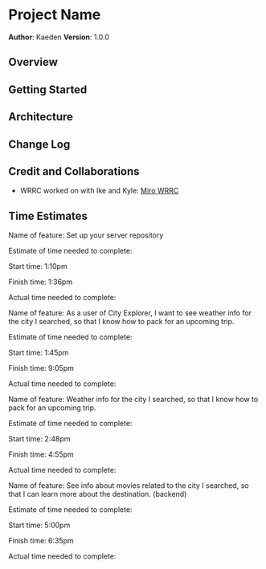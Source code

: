 # Project Name

**Author**: Kaeden
**Version**: 1.0.0

<!-- (increment the patch/fix version number if you make more commits past your first submission) -->

## Overview
<!-- Provide a high level overview of what this application is and why you are building it, beyond the fact that it's an assignment for this class. (i.e. What's your problem domain?) -->

## Getting Started
<!-- What are the steps that a user must take in order to build this app on their own machine and get it running? -->

## Architecture
<!-- Provide a detailed description of the application design. What technologies (languages, libraries, etc) you're using, and any other relevant design information. -->

## Change Log
<!-- Use this area to document the iterative changes made to your application as each feature is successfully implemented. Use time stamps. Here's an example:

01-01-2001 4:59pm - Application now has a fully-functional express server, with a GET route for the location resource. -->

## Credit and Collaborations
<!-- Give credit (and a link) to other people or resources that helped you build this application. -->

- WRRC worked on with Ike and Kyle: [Miro WRRC](https://miro.com/app/board/uXjVMSasG74=/)

## Time Estimates

Name of feature: Set up your server repository

Estimate of time needed to complete:

Start time: 1:10pm

Finish time: 1:36pm

Actual time needed to complete:

Name of feature: As a user of City Explorer, I want to see weather info for the city I searched, so that I know how to pack for an upcoming trip.

Estimate of time needed to complete:

Start time: 1:45pm

Finish time: 9:05pm

Actual time needed to complete:

Name of feature: Weather info for the city I searched, so that I know how to pack for an upcoming trip.

Estimate of time needed to complete:

Start time: 2:48pm

Finish time: 4:55pm

Actual time needed to complete:

Name of feature: See info about movies related to the city I searched, so that I can learn more about the destination. (backend)

Estimate of time needed to complete:

Start time: 5:00pm

Finish time: 6:35pm

Actual time needed to complete: